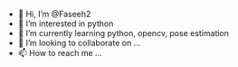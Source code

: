 - 👋 Hi, I’m @Faseeh2
- 👀 I’m interested in python
- 🌱 I’m currently learning python, opencv, pose estimation
- 💞️ I’m looking to collaborate on ...
- 📫 How to reach me ...

<!---
Faseeh2/Faseeh2 is a ✨ special ✨ repository because its `README.md` (this file) appears on your GitHub profile.
You can click the Preview link to take a look at your changes.
--->
